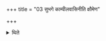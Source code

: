 +++
title = "03 सुभगे काम्पीलवासिनीति क्षौमेण"

+++

<details><summary>थिते</summary>

सुभगे काम्पीलवासिनीति क्षौमेण वाससाध्वर्युर्महिषीमश्वं च प्रच्छाद्य वृषा वामित्यभिमन्त्रयते ३
</details>
